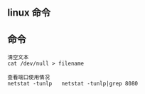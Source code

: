 ## linux 命令

## 命令

    清空文本
    cat /dev/null > filename
    
    查看端口使用情况
    netstat -tunlp   netstat -tunlp|grep 8080
